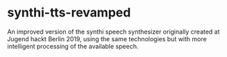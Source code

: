 # synthi-tts-revamped

An improved version of the synthi speech synthesizer originally created at Jugend hackt Berlin 2019, using the same technologies but with more intelligent processing of the available speech.

